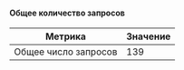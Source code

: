 #### Общее количество запросов

|       Метрика        | Значение |
|----------------------|----------|
| Общее число запросов |   139    |
